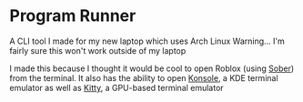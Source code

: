 # Program Runner
A CLI tool I made for my new laptop which uses Arch Linux
Warning... I'm fairly sure this won't work outside of my laptop

I made this because I thought it would be cool to open Roblox (using [Sober](https://sober.vinegarhq.org/)) from the terminal.
It also has the ability to open [Konsole](https://konsole.kde.org/), a KDE terminal emulator as well as [Kitty](https://github.com/kovidgoyal/kitty), a GPU-based terminal emulator